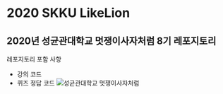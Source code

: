 # 2020 SKKU LikeLion
## 2020년 성균관대학교 멋쟁이사자처럼 8기 레포지토리
레포지토리 포함 사항
* 강의 코드
* 퀴즈 정답 코드
![성균관대학교 멋쟁이사자처럼](https://scontent-ssn1-1.xx.fbcdn.net/v/t1.0-9/56219864_2501507326545780_1657346571500519424_n.jpg?_nc_cat=105&_nc_sid=85a577&_nc_ohc=GrbwT11qIswAX8XQ5i4&_nc_ht=scontent-ssn1-1.xx&oh=a031dc7c85757328cec6012955b060b6&oe=5EB0F562)
